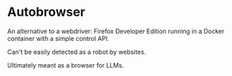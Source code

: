 # Autobrowser

An alternative to a webdriver: Firefox Developer Edition running in a Docker container with a simple control API.

Can't be easily detected as a robot by websites.

Ultimately meant as a browser for LLMs.